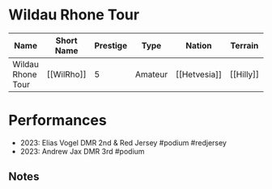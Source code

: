 # Wildau Rhone Tour

| Name | Short Name | Prestige | Type | Nation | Terrain | Length |
|-----|------|------|-----|----|-----|-----|
| Wildau Rhone Tour | [[WilRho]] |  5 | Amateur | [[Hetvesia]] | [[Hilly]] | 3 Stages

> 

# Performances

* 2023: Elias Vogel DMR 2nd & Red Jersey #podium #redjersey
* 2023: Andrew Jax DMR 3rd #podium

## Notes


